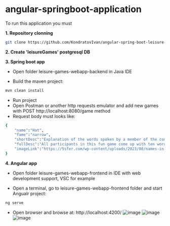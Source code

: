 # angular-springboot-application

To run this application you must

**1. Repository clonning**
```bash
git clone https://github.com/KondratovIvan/angular-spring-boot-leisure-games-webapp
```

**2. Create 'leisureGames' postgresql DB**

**3. Spring boot app**
* Open folder leisure-games-webapp-backend in Java IDE

* Build the maven project:
```bash
mvn clean install
```
* Run project
* Open Postman or another http requests emulator and add new games with POST http://localhost:8080/game method
* Request body must looks like:
```bash
{ 
    "name":"Hat", 
    "fame":"narrow", 
    "shortDesc":"Explanation of the words spoken by a member of the company", 
    "fullDesc":"All participants in this fun game come up with ten words, write them on pieces of paper and put them in a hat. And then the fun begins: players, in a limited amount of time in line, try to explain, show or draw the words they come across, while everyone else continues to guess them. The most successful wins receive points, honor, glory and a medal around their neck.", 
    "imageLink":"https://5sfer.com/wp-content/uploads/2023/08/names-in-a-hat-1024x683.jpg" 
}
```

**4. Angular app**
* Open folder leisure-games-webapp-frontend in IDE with web development support, VSC for example

* Open a terminal, go to leisure-games-webapp-frontend folder and start Angualr project:
```bash
ng serve
```

* Open browser and browse at:  http://localhost:4200/
![image](https://github.com/KondratovIvan/angular-spring-boot-leisure-games-webapp/assets/94958641/9de9b80d-16e6-4789-9bab-b7eb1a1ccd44)
![image](https://github.com/KondratovIvan/angular-spring-boot-leisure-games-webapp/assets/94958641/761643ea-3d55-46d5-aef0-05bbec4f3055)
![image](https://github.com/KondratovIvan/angular-spring-boot-leisure-games-webapp/assets/94958641/259275c2-863f-49bc-a926-f64d24de3ab7)

